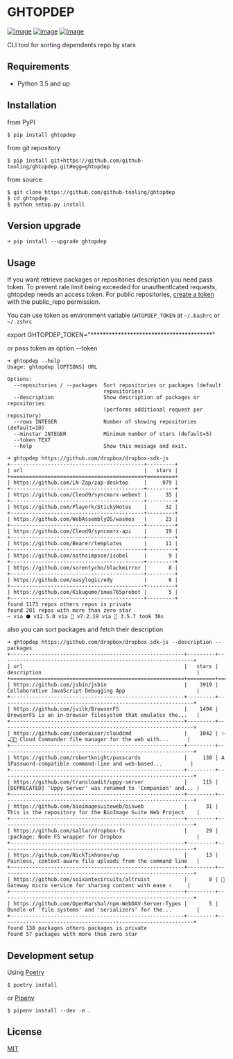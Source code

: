 # GHTOPDEP
[![image](https://img.shields.io/pypi/v/ghtopdep.svg)](https://pypi.org/project/ghtopdep/)
[![image](https://img.shields.io/pypi/l/ghtopdep.svg)](https://pypi.org/project/ghtopdep/)
[![image](https://img.shields.io/pypi/pyversions/ghtopdep.svg)](https://pypi.org/project/ghtopdep/)

CLI tool for sorting dependents repo by stars

## Requirements
* Python 3.5 and up

## Installation
from PyPI
```
$ pip install ghtopdep
```

from git repository
```
$ pip install git+https://github.com/github-tooling/ghtopdep.git#egg=ghtopdep
```

from source
```
$ git clone https://github.com/github-tooling/ghtopdep
$ cd ghtopdep
$ python setup.py install
```

## Version upgrade
```
➜ pip install --upgrade ghtopdep   
```

## Usage

If you want retrieve packages or repositories description you need pass token.
To prevent rale limit being exceeded for unauthentIcated requests, ghtopdep needs an access token.
For public repositories, [create a token](https://github.com/settings/tokens/new?scopes=public_repo&description=ghtopdep) 
with the public_repo permission.

You can use token as environment variable ``GHTOPDEP_TOKEN`` at ``~/.bashrc`` or ``~/.zshrc`` 

export GHTOPDEP_TOKEN="****************************************"

or pass token as option --token

```
➜ ghtopdep --help
Usage: ghtopdep [OPTIONS] URL

Options:
  --repositories / --packages  Sort repositories or packages (default
                               repositories)
  --description                Show description of packages or repositories
                               (performs additional request per repository)
  --rows INTEGER               Number of showing repositories (default=10)
  --minstar INTEGER            Minimum number of stars (default=5)
  --token TEXT
  --help                       Show this message and exit.
```


```
➜ ghtopdep https://github.com/dropbox/dropbox-sdk-js
+-------------------------------------------+---------+
| url                                       |   stars |
+===========================================+=========+
| https://github.com/LN-Zap/zap-desktop     |     979 |
+-------------------------------------------+---------+
| https://github.com/Cleod9/syncmarx-webext |      35 |
+-------------------------------------------+---------+
| https://github.com/Playork/StickyNotes    |      32 |
+-------------------------------------------+---------+
| https://github.com/WebAssemblyOS/wasmos   |      23 |
+-------------------------------------------+---------+
| https://github.com/Cleod9/syncmarx-api    |      19 |
+-------------------------------------------+---------+
| https://github.com/Bearer/templates       |      11 |
+-------------------------------------------+---------+
| https://github.com/nathsimpson/isobel     |       9 |
+-------------------------------------------+---------+
| https://github.com/sorentycho/blackmirror |       8 |
+-------------------------------------------+---------+
| https://github.com/easylogic/edy          |       6 |
+-------------------------------------------+---------+
| https://github.com/Kikugumo/imas765probot |       5 |
+-------------------------------------------+---------+
found 1173 repos others repos is private
found 281 repos with more than zero star
~ via ⬢ v12.5.0 via 🐘 v7.2.19 via 🐍 3.5.7 took 36s 
```

also you can sort packages and fetch their description 

```
➜ ghtopdep https://github.com/dropbox/dropbox-sdk-js --description --packages
+--------------------------------------------------------+---------+--------------------------------------------------------------+
| url                                                    |   stars | description                                                  |
+========================================================+=========+==============================================================+
| https://github.com/jsbin/jsbin                         |    3919 | Collaborative JavaScript Debugging App                       |
+--------------------------------------------------------+---------+--------------------------------------------------------------+
| https://github.com/jvilk/BrowserFS                     |    1494 | BrowserFS is an in-browser filesystem that emulates the...   |
+--------------------------------------------------------+---------+--------------------------------------------------------------+
| https://github.com/coderaiser/cloudcmd                 |    1042 | ✨☁️📁✨ Cloud Commander file manager for the web with...      |
+--------------------------------------------------------+---------+--------------------------------------------------------------+
| https://github.com/robertknight/passcards              |     130 | A 1Password-compatible command-line and web-based...         |
+--------------------------------------------------------+---------+--------------------------------------------------------------+
| https://github.com/transloadit/uppy-server             |     115 | [DEPRECATED] 'Uppy Server' was renamed to 'Companion' and... |
+--------------------------------------------------------+---------+--------------------------------------------------------------+
| https://github.com/bioimagesuiteweb/bisweb             |      31 | This is the repository for the BioImage Suite Web Project    |
+--------------------------------------------------------+---------+--------------------------------------------------------------+
| https://github.com/sallar/dropbox-fs                   |      29 | :package: Node FS wrapper for Dropbox                        |
+--------------------------------------------------------+---------+--------------------------------------------------------------+
| https://github.com/NickTikhonov/up                     |      13 | Painless, context-aware file uploads from the command line   |
+--------------------------------------------------------+---------+--------------------------------------------------------------+
| https://github.com/soixantecircuits/altruist           |       8 | 💌 Gateway micro service for sharing content with ease ✌️     |
+--------------------------------------------------------+---------+--------------------------------------------------------------+
| https://github.com/OpenMarshal/npm-WebDAV-Server-Types |       5 | Bundle of 'file systems' and 'serializers' for the...        |
+--------------------------------------------------------+---------+--------------------------------------------------------------+
found 130 packages others packages is private
found 57 packages with more than zero star
```

## Development setup
Using [Poetry](https://poetry.eustace.io/docs/)   
```
$ poetry install
```
or [Pipenv](https://docs.pipenv.org/)   
```
$ pipenv install --dev -e .
```

## License
[MIT](https://choosealicense.com/licenses/mit/)
